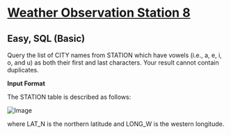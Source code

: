 # [Weather Observation Station 8](https://www.hackerrank.com/challenges/weather-observation-station-8/problem?isFullScreen=true)

## Easy, SQL (Basic)
Query the list of CITY names from STATION which have vowels (i.e., a, e, i, o, and u) as both their first and last characters. Your result cannot contain duplicates.

**Input Format**

The STATION table is described as follows:

![Image](https://github.com/user-attachments/assets/d764f174-2c61-4117-abb5-f386e67ccba8)

where LAT_N is the northern latitude and LONG_W is the western longitude.